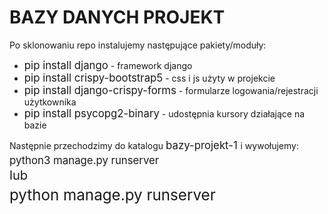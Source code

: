 # BAZY DANYCH PROJEKT 

Po sklonowaniu repo instalujemy następujące pakiety/moduły:
<ul>
<li> <big>pip install django</big> - framework django
<li> <big>pip install crispy-bootstrap5</big> - css i js użyty w projekcie
<li> <big>pip install django-crispy-forms</big> - formularze logowania/rejestracji użytkownika 
<li> <big>pip install psycopg2-binary</big> - udostępnia kursory działające na bazie
</ul>

Następnie przechodzimy do katalogu <big> bazy-projekt-1 </big> i wywołujemy: <br/>
<big>python3 manage.py runserver<big><br/>
lub <br/>
<big>python manage.py runserver<big><br/>

